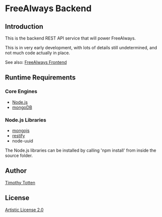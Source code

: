 # FreeAlways Backend

## Introduction

This is the backend REST API service that will power FreeAlways.

This is in very early development, with lots of details still undetermined,
and not much code actually in place.

See also: [FreeAlways Frontend](https://github.com/supernovus/fafrontend/)

## Runtime Requirements

### Core Engines

 * [Node.js](http://nodejs.org)
 * [mongoDB](http://www.mongodb.org)

### Node.js Libraries
 
 * [mongojs](https://github.com/mafintosh/mongojs)
 * [restify](http://mcavage.me/node-restify/)
 * node-uuid

The Node.js libraries can be installed by calling 'npm install' from
inside the source folder.

## Author

[Timothy Totten](https://github.com/supernovus/)

## License

[Artistic License 2.0](http://www.perlfoundation.org/artistic_license_2_0)

